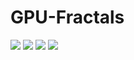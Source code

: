 # GPU-Fractals

<img src="https://raw.githubusercontent.com/msidqi/GPU-Fractals/master/img/Screen%20Shot%202019-10-10%20at%204.10.34%20PM.png">

<img src="https://raw.githubusercontent.com/msidqi/GPU-Fractals/master/img/Screen%20Shot%202019-10-10%20at%205.27.57%20PM.png">
<img src="https://raw.githubusercontent.com/msidqi/GPU-Fractals/master/img/Screen%20Shot%202019-10-10%20at%205.27.42%20PM.png">
<img src="https://raw.githubusercontent.com/msidqi/GPU-Fractals/master/img/Screen%20Shot%202019-10-10%20at%205.49.12%20PM.png">
